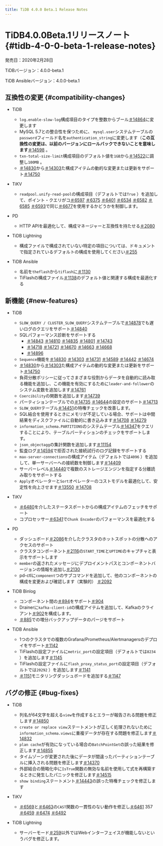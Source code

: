 ```yaml
---
title: TiDB 4.0.0 Beta.1 Release Notes
---
```


# TiDB4.0.0Beta.1リリースノート {#tidb-4-0-0-beta-1-release-notes}

発売日：2020年2月28日

TiDBバージョン：4.0.0-beta.1

TiDB Ansibleバージョン：4.0.0-beta.1

## 互換性の変更 {#compatibility-changes}

-   TiDB
    -   `log.enable-slow-log`構成項目のタイプを整数からブール[＃14864](https://github.com/pingcap/tidb/pull/14864)に変更します
    -   MySQL 5.7との整合性を保つために、 `mysql.user`システムテーブルの`password`フィールド名を`authentication_string`に変更します（**この互換性の変更は、以前のバージョンにロールバックできないことを意味します**[＃14598](https://github.com/pingcap/tidb/pull/14598) 。
    -   `txn-total-size-limit`構成項目のデフォルト値を`1GB`から[＃14522](https://github.com/pingcap/tidb/pull/14522)に調整し`100MB` 。
    -   [＃14830](https://github.com/pingcap/tidb/pull/14830)から[＃14303](https://github.com/pingcap/tidb/pull/14303)た構成アイテムの動的な変更または更新をサポート[＃14750](https://github.com/pingcap/tidb/pull/14750)

-   TiKV
    -   `readpool.unify-read-pool`の構成項目（デフォルトでは`True` ）を追加して、ポイント・クエリがコ[＃6597](https://github.com/tikv/tikv/pull/6597) [＃6375](https://github.com/tikv/tikv/pull/6375) [＃6401](https://github.com/tikv/tikv/pull/6401) [＃6534](https://github.com/tikv/tikv/pull/6534) [＃6582](https://github.com/tikv/tikv/pull/6582) [＃6585](https://github.com/tikv/tikv/pull/6585) [＃6593](https://github.com/tikv/tikv/pull/6593)で同じ[＃6677](https://github.com/tikv/tikv/pull/6677)を使用するかどうかを制御します。

-   PD
    -   HTTP APIを最適化して、構成マネージャーと互換性を持たせる[＃2080](https://github.com/pingcap/pd/pull/2080)

-   TiDB Lightning
    -   構成ファイルで構成されていない特定の項目については、ドキュメントで指定されているデフォルトの構成を使用してください[＃255](https://github.com/pingcap/tidb-lightning/pull/255)

-   TiDB Ansible
    -   名前を`theflash`から`tiflash`に[＃1130](https://github.com/pingcap/tidb-ansible/pull/1130)
    -   TiFlashの構成ファイル[＃1138](https://github.com/pingcap/tidb-ansible/pull/1138)のデフォルト値と関連する構成を最適化する

## 新機能 {#new-features}

-   TiDB
    -   `SLOW_QUERY / CLUSTER_SLOW_QUERY`システムテーブルで[＃14878](https://github.com/pingcap/tidb/pull/14878)でも遅いログのクエリをサポート[＃14840](https://github.com/pingcap/tidb/pull/14840)
    -   SQLパフォーマンス診断をサポートする
        -   [＃14843](https://github.com/pingcap/tidb/pull/14843) [＃14810](https://github.com/pingcap/tidb/pull/14810) [＃14835](https://github.com/pingcap/tidb/pull/14835) [＃14801](https://github.com/pingcap/tidb/pull/14801) [＃14743](https://github.com/pingcap/tidb/pull/14743)
        -   [＃14718](https://github.com/pingcap/tidb/pull/14718) [＃14721](https://github.com/pingcap/tidb/pull/14721) [＃14670](https://github.com/pingcap/tidb/pull/14670) [＃14663](https://github.com/pingcap/tidb/pull/14663) [＃14668](https://github.com/pingcap/tidb/pull/14668)
        -   [＃14896](https://github.com/pingcap/tidb/pull/14896)
    -   `Sequence`機能を[＃14830](https://github.com/pingcap/tidb/pull/14830) [＃14303](https://github.com/pingcap/tidb/pull/14303) [＃14731](https://github.com/pingcap/tidb/pull/14731) [＃14589](https://github.com/pingcap/tidb/pull/14589) [＃14442](https://github.com/pingcap/tidb/pull/14442) [＃14674](https://github.com/pingcap/tidb/pull/14674)
    -   [＃14830](https://github.com/pingcap/tidb/pull/14830)から[＃14303](https://github.com/pingcap/tidb/pull/14303)た構成アイテムの動的な変更または更新をサポート[＃14750](https://github.com/pingcap/tidb/pull/14750)
    -   負荷分散ポリシーに従ってさまざまな役割からデータを自動的に読み取る機能を追加し、この機能を有効にするために`leader-and-follower`のシステム変数を追加します[＃14761](https://github.com/pingcap/tidb/pull/14761)
    -   `Coercibility`の関数を追加します[＃14739](https://github.com/pingcap/tidb/pull/14739)
    -   パーティションテーブルでの[＃14735](https://github.com/pingcap/tidb/pull/14735) [＃14644](https://github.com/pingcap/tidb/pull/14644)の設定のサポート[＃14713](https://github.com/pingcap/tidb/pull/14713)
    -   `SLOW_QUERY`テーブル[＃14451](https://github.com/pingcap/tidb/pull/14451)の特権チェックを改善します。
    -   SQL結合を使用するときにメモリが不足している場合、サポートは中間結果をディスクファイルに自動的に書き込みます[＃14708](https://github.com/pingcap/tidb/pull/14708) [＃14279](https://github.com/pingcap/tidb/pull/14279)
    -   `information_schema.PARTITIONS`のシステムテーブル[＃14347](https://github.com/pingcap/tidb/pull/14347)をクエリすることにより、テーブルパーティションのチェックをサポートします。
    -   `json_objectagg`の集計関数を追加します[＃11154](https://github.com/pingcap/tidb/pull/11154)
    -   監査ログ[＃14594](https://github.com/pingcap/tidb/pull/14594)で拒否された接続試行のログ記録をサポートする
    -   `max-server-connections`の構成アイテム（デフォルトでは`4096` ）を追加して、単一サーバーへの接続数を制御します[＃14409](https://github.com/pingcap/tidb/pull/14409)
    -   サーバーレベル[＃14440](https://github.com/pingcap/tidb/pull/14440)で複数のストレージエンジンを指定する分離読み取りをサポートする
    -   `Apply`オペレーターと`Sort`オペレーターのコストモデルを最適化して、安定性を向上させます[＃13550](https://github.com/pingcap/tidb/pull/13550) [＃14708](https://github.com/pingcap/tidb/pull/14708)

-   TiKV
    -   [＃6480](https://github.com/tikv/tikv/pull/6480)を介したステータスポートからの構成アイテムのフェッチをサポート
    -   コプロセッサー[＃6341](https://github.com/tikv/tikv/pull/6341)で`Chunk Encoder`のパフォーマンスを最適化する

-   PD
    -   ダッシュボード[＃2086](https://github.com/pingcap/pd/pull/2086)を介したクラスタのホットスポットの分散へのアクセスのサポート
    -   クラスタコンポーネント[＃2116](https://github.com/pingcap/pd/pull/2116)の`START_TIME`と`UPTIME`のキャプチャと表示をサポートします
    -   `member`の返されたメッセージにデプロイメントパスとコンポーネントバージョンの情報を追加し[＃2130](https://github.com/pingcap/pd/pull/2130)
    -   pd-ctlに`component`つのサブコマンドを追加して、他のコンポーネントの構成を変更および確認します（実験的） [＃2092](https://github.com/pingcap/pd/pull/2092)

-   TiDB Binlog
    -   コンポーネント間の[＃894](https://github.com/pingcap/tidb-binlog/pull/894)をサポート[＃904](https://github.com/pingcap/tidb-binlog/pull/904)
    -   Drainerに`kafka-client-id`の構成アイテムを追加して、Kafkaのクライアント[＃902](https://github.com/pingcap/tidb-binlog/pull/902)を構成します。
    -   [＃885](https://github.com/pingcap/tidb-binlog/pull/885)での増分バックアップデータのパージをサポート

-   TiDB Ansible
    -   1つのクラスタでの複数のGrafana/Prometheus/Alertmanagersのデプロイをサポート[＃1142](https://github.com/pingcap/tidb-ansible/pull/1142)
    -   TiFlashの設定ファイルに`metric_port`の設定項目（デフォルトでは`8234` ）を追加します[＃1145](https://github.com/pingcap/tidb-ansible/pull/1145)
    -   TiFlashの設定ファイルに`flash_proxy_status_port`の設定項目（デフォルトでは`20292` ）を追加します[＃1141](https://github.com/pingcap/tidb-ansible/pull/1141)
    -   [＃1151](https://github.com/pingcap/tidb-ansible/pull/1151)モニタリングダッシュボードを追加する[＃1147](https://github.com/pingcap/tidb-ansible/pull/1147)

## バグの修正 {#bug-fixes}

-   TiDB
    -   列名が64文字を超える`view`を作成するとエラーが報告される問題を修正します[＃14850](https://github.com/pingcap/tidb/pull/14850)
    -   `create or replace view`ステートメントが正しく処理されないために`information_schema.views`に重複データが存在する問題を修正します[＃14832](https://github.com/pingcap/tidb/pull/14832)
    -   `plan cache`が有効になっている場合の`BatchPointGet`の誤った結果を修正します[＃14855](https://github.com/pingcap/tidb/pull/14855)
    -   タイムゾーンが変更された後にデータが間違ったパーティションテーブルに挿入される問題を修正します[＃14370](https://github.com/pingcap/tidb/pull/14370)
    -   外部結合の簡略化中に`IsTrue`関数の無効な名前を使用して式を再構築するときに発生したパニックを修正します[＃14515](https://github.com/pingcap/tidb/pull/14515)
    -   `show binding`ステートメント[＃14443](https://github.com/pingcap/tidb/pull/14443)の誤った特権チェックを修正します

-   TiKV
    -   [＃6569](https://github.com/tikv/tikv/pull/6569)と[＃6463](https://github.com/tikv/tikv/pull/6463)の`CAST`関数の一貫性のない動作を修正し[＃6461](https://github.com/tikv/tikv/pull/6461) 357 [＃6459](https://github.com/tikv/tikv/pull/6459) [＃6474](https://github.com/tikv/tikv/pull/6474) [＃6492](https://github.com/tikv/tikv/pull/6492)

-   TiDB Lightning
    -   サーバーモード[＃259](https://github.com/pingcap/tidb-lightning/pull/259)以外ではWebインターフェイスが機能しないというバグを修正します。
